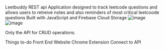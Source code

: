 Leetbuddy REST api
Application designed to track leetcode questions and allows users to retreive notes and also reminders of most critical leetcoode questions
Built with JavaScript and Firebase Cloud Storage
![image](https://user-images.githubusercontent.com/65264501/168420540-aafae308-5e40-458f-885a-f559a4f3ca6e.png)
![image](https://user-images.githubusercontent.com/65264501/168420600-440941e2-b9e2-49d4-8bfa-fb32693a556e.png)

Only the API for CRUD operations.

Things to-do 
Front End Website
Chrome Extension
Connect to API



